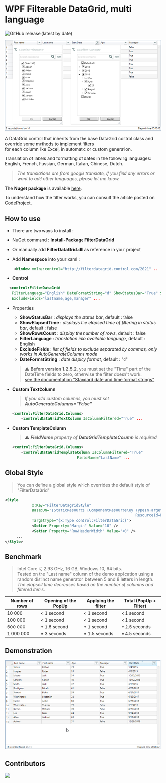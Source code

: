 <!--
Edited
https://dillinger.io/
https://kramdown.gettalong.org/quickref.html
https://shields.io/category/version
-->
# WPF Filterable DataGrid, multi language

<!--
![GitHub release (latest by date)](https://img.shields.io/github/v/release/macgile/DataGridFilter)
-->

![GitHub release (latest by date)](https://img.shields.io/github/v/release/macgile/DataGridFilter?include_prereleases)

![datagrid image demo](FilterDataGrid.png)  

A DataGrid control that inherits from the base DataGrid control class and override some methods to implement filters  
for each column like Excel, in automatic or custom generation.  

Translation of labels and formatting of dates in the following languages: English, French, Russian, German, Italian, Chinese, Dutch.

 > *The translations are from google translate, if you find any errors or want to add other languages, please let me know.*

The **Nuget package** is available [here](https://www.nuget.org/packages/FilterDataGrid/).

To understand how the filter works, you can consult the article posted on [CodeProject](https://www.codeproject.com/Articles/5292782/WPF-DataGrid-Filterable-multi-language).

## How to use

- There are two ways to install :

- NuGet command : **Install-Package FilterDataGrid**

- Or manually add **FilterDataGrid.dll** as reference in your project

- Add **Namespace** into your xaml :  

```xml
    <Window xmlns:control="http://filterdatagrid.control.com/2021" ..
```

- **Control**  

```xml
  <control:FilterDataGrid 
   FilterLanguage="English" DateFormatString="d" ShowStatusBar="True" ShowElapsedTime="False"
   ExcludeFields="lastname,age,manager" ...
```

- Properties
  - **ShowStatusBar** : *displays the status bar*, default : false  
  - **ShowElapsedTime** : *displays the elapsed time of filtering in status bar*, default : false  
  - **ShowRowsCount** : *display the number of rows*, default : false  
  - **FilterLanguage** : *translation into available language*, default : English  
  - **ExcludeFields** : *list of fields to exclude separated by commas, only works in AutoGenerateColumns mode*  
  - **DateFormatString** : *date display format*, default : "d"  

  > :warning: **Before version 1.2.5.2**, you must set the "Time" part of the DateTime fields to zero, otherwise the filter doesn't work.  
[see the documentation "Standard date and time format strings"](https://docs.microsoft.com/en-us/dotnet/standard/base-types/standard-date-and-time-format-strings)

- **Custom TextColumn**
     > *If you add custom columns, you must set **AutoGenerateColumns="False"***

  ```xml
  <control:FilterDataGrid.Columns>   
      <control:DataGridTextColumn IsColumnFiltered="True" ...
  ```

- **Custom TemplateColumn**  
     > :warning: ***FieldName** property of **DataGridTemplateColumn** is required*

  ```xml
  <control:FilterDataGrid.Columns>   
      <control:DataGridTemplateColumn IsColumnFiltered="True"
                               FieldName="LastName" ...
  ```

## Global Style

>You can define a global style which overrides the default style of "FilterDataGrid"  

```xml
<Style
            x:Key="FilterDatagridStyle"
            BasedOn="{StaticResource {ComponentResourceKey TypeInTargetAssembly=control:FilterDataGrid,
                                                           ResourceId=FilterDataGridStyle}}"
            TargetType="{x:Type control:FilterDataGrid}">
            <Setter Property="Margin" Value="10" />
            <Setter Property="RowHeaderWidth" Value="40" />
     ...
</Style>
```

## Benchmark

> Intel Core i7, 2.93 GHz, 16 GB, Windows 10, 64 bits.  
> Tested on the "Last name" column of the demo application using a random distinct name generator, between 5 and 8 letters in length.  
> *The elapsed time decreases based on the number of columns and filtered items.*

Number of rows | Opening of the PopUp | Applying the filter | Total (PopUp + Filter)
 --- | --- | --- | ---
10 000 | < 1 second | < 1 second | < 1 second
100 000 | < 1 second | < 1 second | < 1 second
500 000 | ± 1.5 second | ± 1 second | ± 2.5 seconds
1 000 000 | ± 3 seconds | ± 1.5 seconds | ± 4.5 seconds

## Demonstration

![datagrid image demo](capture.gif)  

## Contributors

<a href="https://github.com/macgile/DataGridFilter/graphs/contributors">
  <img src="https://contrib.rocks/image?repo=macgile/DataGridFilter" />
</a>

<!-- Made with [contributors-img](https://contrib.rocks). -->
